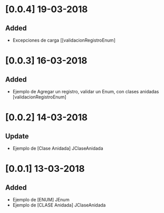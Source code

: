 # [0.0.4] 19-03-2018
## Added
- Excepciones de carga [[validacionRegistroEnum]

# [0.0.3] 16-03-2018
## Added
- Ejemplo de Agregar un registro, validar un Enum, con clases anidadas [validacionRegistroEnum]

# [0.0.2] 14-03-2018
## Update
- Ejemplo de [Clase Anidada] JClaseAnidada

# [0.0.1] 13-03-2018
## Added
- Ejemplo de [ENUM] JEnum
- Ejemplo de [CLASE Anidada] JClaseAnidada
